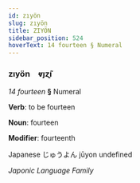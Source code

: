 ```yaml
---
id: zıyön
slug: zıyön
title: ZIYÖN
sidebar_position: 524
hoverText: 14 fourteen § Numeral
---
```


### zıyön&emsp;<span kind="abugida">ⱴȷɀ̃ı</span>

*14 fourteen* **§** Numeral

**Verb**: to be fourteen

**Noun**: fourteen

**Modifier**: fourteenth

Japanese じゅうよん jūyon undefined

*Japonic Language Family*